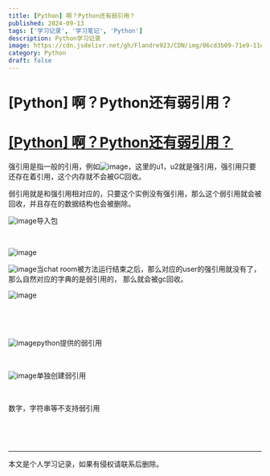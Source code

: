 ```yaml
---
title: [Python] 啊？Python还有弱引用？
published: 2024-09-13
tags: ['学习记录', '学习笔记', 'Python']
description: Python学习记录
image: https://cdn.jsdelivr.net/gh/Flandre923/CDN/img/06cd3b09-71e9-11ef-872d-ba1ea485754b.png
category: Python
draft: false
---
```



# [Python] 啊？Python还有弱引用？

# [[Python] 啊？Python还有弱引用？](https://www.bilibili.com/video/BV1ev8Je1EH5/?spm_id_from=333.788&vd_source=f5ab73e8b88cb4cb94d904126cdfeb27)

强引用是指一般的引用，例如![image](https://cdn.jsdelivr.net/gh/Flandre923/CDN/img/0a306948-71e9-11ef-84f4-ba1ea485754b.png)，这里的u1，u2就是强引用，强引用只要还存在着引用，这个内存就不会被GC回收。

弱引用就是和强引用相对应的，只要这个实例没有强引用，那么这个弱引用就会被回收，并且存在的数据结构也会被删除。

​![image](https://cdn.jsdelivr.net/gh/Flandre923/CDN/img/0ad800e2-71e9-11ef-8f00-ba1ea485754b.png)导入包

‍

​![image](https://cdn.jsdelivr.net/gh/Flandre923/CDN/img/0b812008-71e9-11ef-995a-ba1ea485754b.png)​

​![image](https://cdn.jsdelivr.net/gh/Flandre923/CDN/img/0c47158b-71e9-11ef-adec-ba1ea485754b.png)当chat room被方法运行结束之后，那么对应的user的强引用就没有了，那么自然对应的字典的是弱引用的， 那么就会被gc回收。

​![image](https://cdn.jsdelivr.net/gh/Flandre923/CDN/img/0cf863f9-71e9-11ef-9070-ba1ea485754b.png)​

‍

‍

​![image](https://cdn.jsdelivr.net/gh/Flandre923/CDN/img/0db2a57a-71e9-11ef-9560-ba1ea485754b.png)python提供的弱引用

‍

​![image](https://cdn.jsdelivr.net/gh/Flandre923/CDN/img/0ea7577a-71e9-11ef-ba84-ba1ea485754b.png)单独创建弱引用

‍

数字，字符串等不支持弱引用

‍

‍

---
本文是个人学习记录，如果有侵权请联系后删除。
